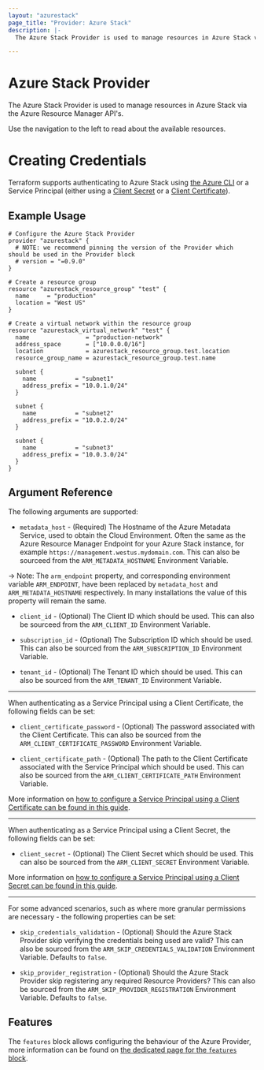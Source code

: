 ```yaml
---
layout: "azurestack"
page_title: "Provider: Azure Stack"
description: |-
  The Azure Stack Provider is used to manage resources in Azure Stack via the Azure Resource Manager API's.

---
```


# Azure Stack Provider

The Azure Stack Provider is used to manage resources in Azure Stack via the Azure Resource Manager API's.

Use the navigation to the left to read about the available resources.

# Creating Credentials

Terraform supports authenticating to Azure Stack using [the Azure CLI](guides/azure_cli.html) or a Service Principal (either using a [Client Secret](guides/service_principal_client_secret.html) or a [Client Certificate](guides/service_principal_client_certificate.html)).

## Example Usage

```hcl
# Configure the Azure Stack Provider
provider "azurestack" {
  # NOTE: we recommend pinning the version of the Provider which should be used in the Provider block
  # version = "=0.9.0"
}

# Create a resource group
resource "azurestack_resource_group" "test" {
  name     = "production"
  location = "West US"
}

# Create a virtual network within the resource group
resource "azurestack_virtual_network" "test" {
  name                = "production-network"
  address_space       = ["10.0.0.0/16"]
  location            = azurestack_resource_group.test.location
  resource_group_name = azurestack_resource_group.test.name

  subnet {
    name           = "subnet1"
    address_prefix = "10.0.1.0/24"
  }

  subnet {
    name           = "subnet2"
    address_prefix = "10.0.2.0/24"
  }

  subnet {
    name           = "subnet3"
    address_prefix = "10.0.3.0/24"
  }
}
```

## Argument Reference

The following arguments are supported:

* `metadata_host` - (Required) The Hostname of the Azure Metadata Service, used to obtain the Cloud Environment. Often the same as the Azure Resource Manager Endpoint for your Azure Stack instance, for example `https://management.westus.mydomain.com`. This can also be sourceed from the `ARM_METADATA_HOSTNAME` Environment Variable.

-> Note: The `arm_endpoint` property, and corresponding environment variable `ARM_ENDPOINT`, have been replaced by `metadata_host` and `ARM_METADATA_HOSTNAME` respectively. In many installations the value of this property will remain the same.

* `client_id` - (Optional) The Client ID which should be used. This can also be sourceed from the `ARM_CLIENT_ID` Environment Variable.

* `subscription_id` - (Optional) The Subscription ID which should be used. This can also be sourced from the `ARM_SUBSCRIPTION_ID` Environment Variable.

* `tenant_id` - (Optional) The Tenant ID which should be used. This can also be sourced from the `ARM_TENANT_ID` Environment Variable.

---

When authenticating as a Service Principal using a Client Certificate, the following fields can be set:

* `client_certificate_password` - (Optional) The password associated with the Client Certificate. This can also be sourced from the `ARM_CLIENT_CERTIFICATE_PASSWORD` Environment Variable.

* `client_certificate_path` - (Optional) The path to the Client Certificate associated with the Service Principal which should be used. This can also be sourced from the `ARM_CLIENT_CERTIFICATE_PATH` Environment Variable.

More information on [how to configure a Service Principal using a Client Certificate can be found in this guide](guides/service_principal_client_certificate.html).

---

When authenticating as a Service Principal using a Client Secret, the following fields can be set:

* `client_secret` - (Optional) The Client Secret which should be used. This can also be sourced from the `ARM_CLIENT_SECRET` Environment Variable.

More information on [how to configure a Service Principal using a Client Secret can be found in this guide](guides/service_principal_client_secret.html).

---

For some advanced scenarios, such as where more granular permissions are necessary - the following properties can be set:

* `skip_credentials_validation` - (Optional) Should the Azure Stack Provider skip verifying the credentials being used are valid? This can also be sourced from the `ARM_SKIP_CREDENTIALS_VALIDATION` Environment Variable. Defaults to `false`.

* `skip_provider_registration` - (Optional) Should the Azure Stack Provider skip registering any required Resource Providers? This can also be sourced from the `ARM_SKIP_PROVIDER_REGISTRATION` Environment Variable. Defaults to `false`.

## Features

The `features` block allows configuring the behaviour of the Azure Provider, more information can be found on [the dedicated page for the `features` block](guides/features-block.html).